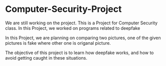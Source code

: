 # Computer-Security-Project
We are still working on the project. 
This is a Project for Computer Security class. In this Project, we worked on programs related to deepfake 

In this Project, we are planning on comparing two pictures, one of the given pictures is fake where other one is origanal picture. 

The objective of this project is to learn how deepfake works, and how to avoid getting caught in these situations. 
